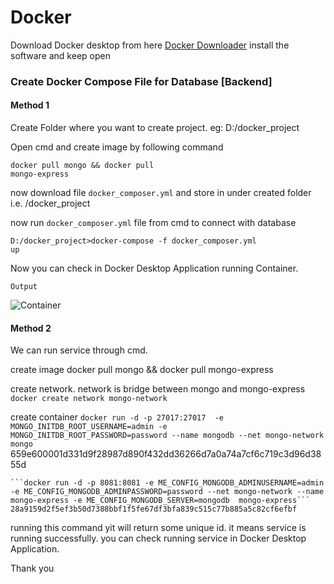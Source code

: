 # Docker

Download Docker desktop from here <a href='https://docs.docker.com/desktop/install/windows-install/'>Docker Downloader</a>
install the software and keep open

<h3>Create Docker Compose File for Database [Backend]</h3>

<h4>Method 1</h4>
Create Folder where you want to create project. eg: D:/docker_project

Open cmd and create image by following command

<code>docker pull mongo && docker pull mongo-express</code>

now download file <code>docker_composer.yml</code> and store in under created folder i.e. /docker_project

now run <code>docker_composer.yml</code> file from cmd to connect with database

<code>D:/docker_project>docker-compose -f docker_composer.yml up</code>

Now you can check in Docker Desktop Application running Container.  

<code>Output</code>

![Container](https://user-images.githubusercontent.com/51017576/204712798-b10b08ed-9be3-4254-bea3-83a8ab9b45bb.png)

<h4>Method 2</h4>

We can run service through cmd.

create image
	docker pull mongo && docker pull mongo-express

create network. network is bridge between mongo and mongo-express
```docker create network mongo-network```

create container
	```docker run -d -p 27017:27017  -e MONGO_INITDB_ROOT_USERNAME=admin -e MONGO_INITDB_ROOT_PASSWORD=password --name mongodb --net mongo-network mongo```
	659e600001d331d9f28987d890f432dd36266d7a0a74a7cf6c719c3d96d3855d

	```docker run -d -p 8081:8081 -e ME_CONFIG_MONGODB_ADMINUSERNAME=admin -e ME_CONFIG_MONGODB_ADMINPASSWORD=password --net mongo-network --name mongo-express -e ME_CONFIG_MONGODB_SERVER=mongodb  mongo-express```
	28a9159d2f5ef3b50d7388bbf1f5fe67df3bfa839c515c77b885a5c82cf6efbf
  
  running this command yit will return some unique id. it means service is running successfully. you can check running service in Docker Desktop Application.
  
  Thank you
  
  
  
